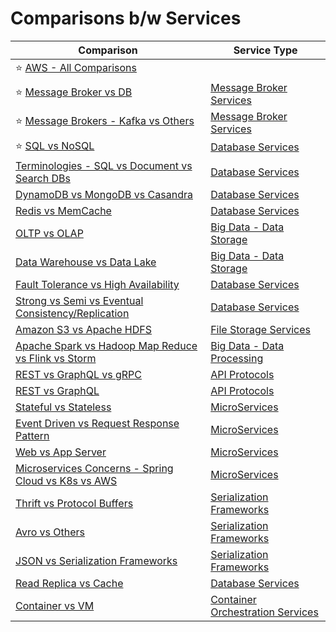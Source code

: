 # Comparisons b/w Services

| Comparison                                                                                                        | Service Type                                                       |
|-------------------------------------------------------------------------------------------------------------------|--------------------------------------------------------------------|
| :star: [AWS - All Comparisons](2_AWS/AWS-All-Comparisons.md)                                                      |                                                                    |
| :star: [Message Broker vs DB](4_MessageBrokersEDA/MessageBrokerVsDB.md)                                           | [Message Broker Services](4_MessageBrokersEDA)                     |
| :star: [Message Brokers - Kafka vs Others](4_MessageBrokersEDA/KafkaVsRabbitMQVsSQSVsSNS.md)                      | [Message Broker Services](4_MessageBrokersEDA)                     |
| :star: [SQL vs NoSQL](3_Databases/SQLvsNoSQL.md)                                                                  | [Database Services](3_Databases)                                   |
| [Terminologies - SQL vs Document vs Search DBs](3_Databases/Terminologies.md)                                     | [Database Services](3_Databases)                                   |
| [DynamoDB vs MongoDB vs Casandra](3_Databases/DynamoDBVsMongoDBVsCasandra.md)                                     | [Database Services](3_Databases)                                   |
| [Redis vs MemCache](3_Databases/8_InMemory-Databases/RedisVsMemcache.md)                                          | [Database Services](3_Databases)                                   |
| [OLTP vs OLAP](3_Databases/OLTPvsOTAP.md)                                                                         | [Big Data - Data Storage](3_Databases)                             |
| [Data Warehouse vs Data Lake](6_BigData/DataStorage/DataWarehousesVsLake.md)                                      | [Big Data - Data Storage](3_Databases)                             |
| [Fault Tolerance vs High Availability](7a_HighAvailability/FaultToleranceVsHighAvailability.md)                   | [Database Services](3_Databases)                                   |
| [Strong vs Semi vs Eventual Consistency/Replication](3_Databases/4_Consistency&Replication/Readme.md)             | [Database Services](3_Databases)                                   |
| [Amazon S3 vs Apache HDFS](./11_FileStorages/HDFSVsS3.md)                                                         | [File Storage Services](11_FileStorages)                           |
| [Apache Spark vs Hadoop Map Reduce vs Flink vs Storm](6_BigData/DataProcessing/SparkVsMapReduceVsFlinkVsStorm.md) | [Big Data - Data Processing](6_BigData/DataProcessing/)            |
| [REST vs GraphQL vs gRPC](8_APIStandards/Readme.md)                                                               | [API Protocols](8_APIStandards/Readme.md)                          |
| [REST vs GraphQL](8_APIStandards/RESTvsGraphQL.md)                                                                | [API Protocols](8_APIStandards/Readme.md)                          |
| [Stateful vs Stateless](7_Scalability/StatefulVsStateless.md)                                                     | [MicroServices](5_MicroServices)                                   |
| [Event Driven vs Request Response Pattern](4_MessageBrokersEDA/EventDrivenVsRequestResponsePattern.md)            | [MicroServices](5_MicroServices)                                   |
| [Web vs App Server](7_Scalability/WebVsAppServer.md)                                                              | [MicroServices](5_MicroServices)                                   |
| [Microservices Concerns - Spring Cloud vs K8s vs AWS](5_MicroServices/SpringCloudVsK8sVsAWS.md)                   | [MicroServices](5_MicroServices)                                   |
| [Thrift vs Protocol Buffers](8_APIStandards/SerializationFrameworks/ProtoBuffersVsThrift.md)                      | [Serialization Frameworks](8_APIStandards/SerializationFrameworks) |
| [Avro vs Others](8_APIStandards/SerializationFrameworks/AvroVsOthers.md)                                          | [Serialization Frameworks](8_APIStandards/SerializationFrameworks) |
| [JSON vs Serialization Frameworks](8_APIStandards/DataInterchangeFormats/JSONVsSerializationFrameworks.md)        | [Serialization Frameworks](8_APIStandards/SerializationFrameworks) |
| [Read Replica vs Cache](3_Databases/3_ScalabilityTechniques/ReadReplicaVsCache.md)                                | [Database Services](3_Databases)                                   |
| [Container vs VM](9_Container&Orchestration/ContainerVsVMs.md)                                                    | [Container Orchestration Services](9_Container&Orchestration)      |